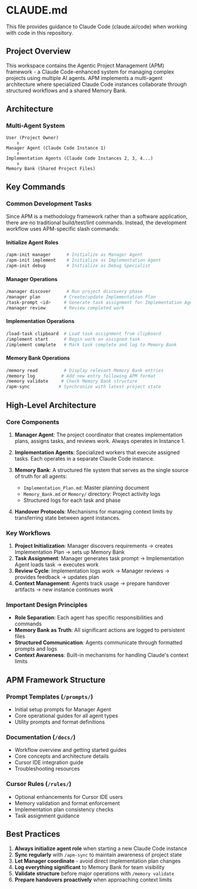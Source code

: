# CLAUDE.md

This file provides guidance to Claude Code (claude.ai/code) when working with code in this repository.

## Project Overview

This workspace contains the Agentic Project Management (APM) framework - a Claude Code-enhanced system for managing complex projects using multiple AI agents. APM implements a multi-agent architecture where specialized Claude Code instances collaborate through structured workflows and a shared Memory Bank.

## Architecture

### Multi-Agent System
```
User (Project Owner)
    ↕
Manager Agent (Claude Code Instance 1)
    ↕
Implementation Agents (Claude Code Instances 2, 3, 4...)
    ↕
Memory Bank (Shared Project Files)
```

## Key Commands

### Common Development Tasks

Since APM is a methodology framework rather than a software application, there are no traditional build/test/lint commands. Instead, the development workflow uses APM-specific slash commands:

#### Initialize Agent Roles
```bash
/apm-init manager      # Initialize as Manager Agent
/apm-init implement    # Initialize as Implementation Agent
/apm-init debug        # Initialize as Debug Specialist
```

#### Manager Operations
```bash
/manager discover      # Run project discovery phase
/manager plan         # Create/update Implementation Plan
/task-prompt <id>     # Generate task assignment for Implementation Agent
/manager review       # Review completed work
```

#### Implementation Operations
```bash
/load-task clipboard  # Load task assignment from clipboard
/implement start      # Begin work on assigned task
/implement complete   # Mark task complete and log to Memory Bank
```

#### Memory Bank Operations
```bash
/memory read          # Display relevant Memory Bank entries
/memory log          # Add new entry following APM format
/memory validate     # Check Memory Bank structure
/apm-sync           # Synchronize with latest project state
```

## High-Level Architecture

### Core Components

1. **Manager Agent**: The project coordinator that creates implementation plans, assigns tasks, and reviews work. Always operates in Instance 1.

2. **Implementation Agents**: Specialized workers that execute assigned tasks. Each operates in a separate Claude Code instance.

3. **Memory Bank**: A structured file system that serves as the single source of truth for all agents:
   - `Implementation_Plan.md`: Master planning document
   - `Memory_Bank.md` or `Memory/` directory: Project activity logs
   - Structured logs for each task and phase

4. **Handover Protocols**: Mechanisms for managing context limits by transferring state between agent instances.

### Key Workflows

1. **Project Initialization**: Manager discovers requirements → creates Implementation Plan → sets up Memory Bank
2. **Task Assignment**: Manager generates task prompt → Implementation Agent loads task → executes work
3. **Review Cycle**: Implementation logs work → Manager reviews → provides feedback → updates plan
4. **Context Management**: Agents track usage → prepare handover artifacts → new instance continues work

### Important Design Principles

- **Role Separation**: Each agent has specific responsibilities and commands
- **Memory Bank as Truth**: All significant actions are logged to persistent files
- **Structured Communication**: Agents communicate through formatted prompts and logs
- **Context Awareness**: Built-in mechanisms for handling Claude's context limits

## APM Framework Structure

### Prompt Templates (`/prompts/`)
- Initial setup prompts for Manager Agent
- Core operational guides for all agent types
- Utility prompts and format definitions

### Documentation (`/docs/`)
- Workflow overview and getting started guides
- Core concepts and architecture details
- Cursor IDE integration guide
- Troubleshooting resources

### Cursor Rules (`/rules/`)
- Optional enhancements for Cursor IDE users
- Memory validation and format enforcement
- Implementation plan consistency checks
- Task assignment guidance

## Best Practices

1. **Always initialize agent role** when starting a new Claude Code instance
2. **Sync regularly** with `/apm-sync` to maintain awareness of project state
3. **Let Manager coordinate** - avoid direct implementation plan changes
4. **Log everything significant** to Memory Bank for team visibility
5. **Validate structure** before major operations with `/memory validate`
6. **Prepare handovers proactively** when approaching context limits